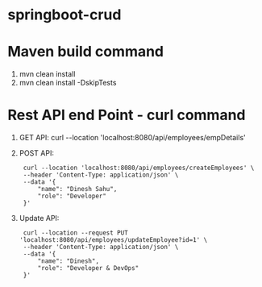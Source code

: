 # springboot-crud

# Maven build command 
1) mvn clean install
2) mvn clean install -DskipTests

# Rest API end Point - curl command

1) GET API:
		curl --location 'localhost:8080/api/employees/empDetails'

2) POST API: 

		curl --location 'localhost:8080/api/employees/createEmployees' \
		--header 'Content-Type: application/json' \
		--data '{
			"name": "Dinesh Sahu",
			"role": "Developer"
		}'
		
3) Update API:

		curl --location --request PUT 'localhost:8080/api/employees/updateEmployee?id=1' \
		--header 'Content-Type: application/json' \
		--data '{
			"name": "Dinesh",
			"role": "Developer & DevOps"
		}'